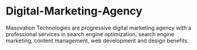 # Digital-Marketing-Agency
Maxovation Technologies are progressive digital marketing agency with a professional services in search engine optimization, search engine marketing, content management, web development and design benefits.
